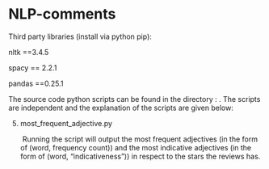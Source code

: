 # NLP-comments
Third party libraries (install via python pip):

nltk ==3.4.5

spacy == 2.2.1

pandas ==0.25.1

The source code python scripts can be found in the directory : . The scripts are independent and the explanation of the scripts are given below:



5. most_frequent_adjective.py

   ​	Running the script will output the most frequent adjectives (in the form of (word, frequency count)) and the most indicative adjectives (in the form of (word, “indicativeness”)) in respect to the stars the reviews has.
